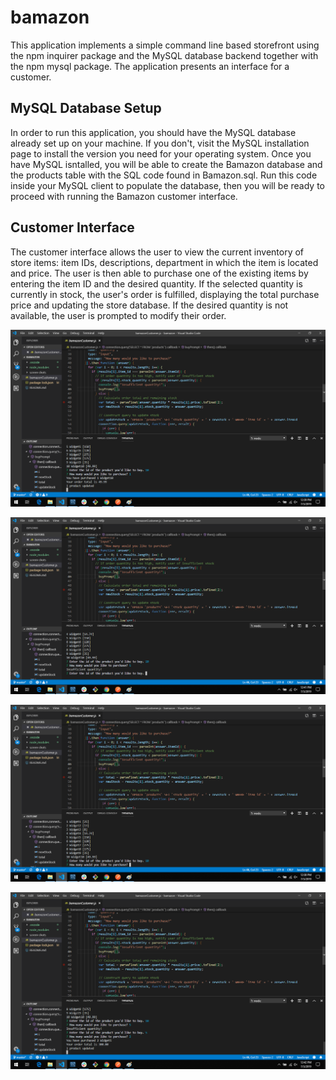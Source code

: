 # bamazon

This application implements a simple command line based storefront using the npm inquirer package and the MySQL database backend together with the npm mysql package. The application presents an interface for a customer.

<h2>MySQL Database Setup</h2>
In order to run this application, you should have the MySQL database already set up on your machine. If you don't, visit the MySQL installation page to install the version you need for your operating system. Once you have MySQL isntalled, you will be able to create the Bamazon database and the products table with the SQL code found in Bamazon.sql. Run this code inside your MySQL client to populate the database, then you will be ready to proceed with running the Bamazon customer interface.

<h2>Customer Interface</h2>
The customer interface allows the user to view the current inventory of store items: item IDs, descriptions, department in which the item is located and price. The user is then able to purchase one of the existing items by entering the item ID and the desired quantity. If the selected quantity is currently in stock, the user's order is fulfilled, displaying the total purchase price and updating the store database. If the desired quantity is not available, the user is prompted to modify their order.

<p align="center">
  <img src="https://github.com/nordberg5780/bamazon/blob/master/screen%20shots/ordered%20product%20and%20updated%20table.png" width="800" title="hover text">
</p>
<p align="center">
  <img src="https://github.com/nordberg5780/bamazon/blob/master/screen%20shots/out%20of%20stock.png" width="800" title="hover text">
</p>
<p align="center">
  <img src="https://github.com/nordberg5780/bamazon/blob/master/screen%20shots/product%20to%20buy.png" width="800" title="hover text">
</p>
<p align="center">
  <img src="https://github.com/nordberg5780/bamazon/blob/master/screen%20shots/another%20example.png" width="800" title="hover text">
</p>
